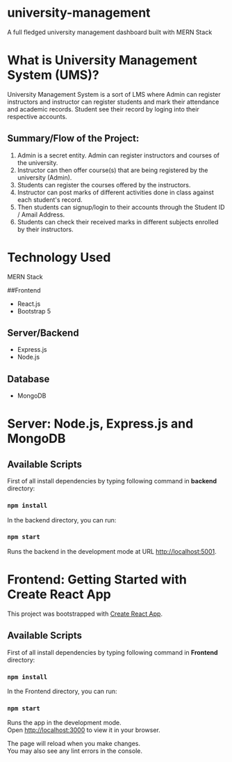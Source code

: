 # university-management
A full fledged university management dashboard built with MERN Stack



# What is University Management System (UMS)?

University Management System is a sort of LMS where Admin can register instructors and instructor can register students and mark their attendance and academic records. Student see their record by loging into their respective accounts. 

## Summary/Flow of the Project:

1. Admin is a secret entity. Admin can register instructors and courses of the university.
2. Instructor can then offer course(s) that are being registered by the university (Admin).
3. Students can register the courses offered by the instructors.
3. Instructor can post marks of different activities done in class against each student's record.
4. Then students can signup/login to their accounts through the Student ID / Amail Address.
5. Students can check their received marks in different subjects enrolled by their instructors.


# Technology Used

MERN Stack

##Frontend

* React.js
* Bootstrap 5

## Server/Backend

* Express.js
* Node.js

## Database

* MongoDB



# Server: Node.js, Express.js and MongoDB

## Available Scripts

First of all install dependencies by typing following command in **backend** directory:

### `npm install`

In the backend directory, you can run:

### `npm start`

Runs the backend in the development mode at URL [http://localhost:5001](http://localhost:5001).


# Frontend: Getting Started with Create React App

This project was bootstrapped with [Create React App](https://github.com/facebook/create-react-app).

## Available Scripts

First of all install dependencies by typing following command in **Frontend** directory:

### `npm install`

In the Frontend directory, you can run:

### `npm start`

Runs the app in the development mode.\
Open [http://localhost:3000](http://localhost:3000) to view it in your browser.

The page will reload when you make changes.\
You may also see any lint errors in the console.


